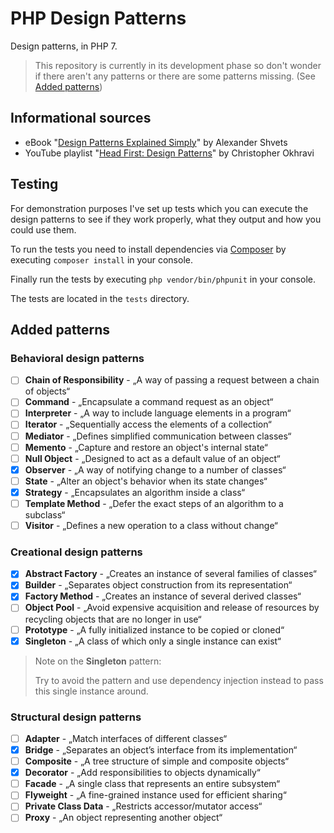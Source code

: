 # PHP Design Patterns

Design patterns, in PHP 7.

> This repository is currently in its development phase so don't wonder if there aren't any patterns or there are some patterns missing.
> (See [Added patterns](#added-patterns))

## Informational sources

* eBook "[Design Patterns Explained Simply](https://sourcemaking.com/design-patterns-ebook)" by Alexander Shvets
* YouTube playlist "[Head First: Design Patterns](https://www.youtube.com/playlist?list=PLrhzvIcii6GNjpARdnO4ueTUAVR9eMBpc)" by Christopher Okhravi

## Testing

For demonstration purposes I've set up tests which you can execute the design patterns
to see if they work properly, what they output and how you could use them.

To run the tests you need to install dependencies via [Composer](https://getcomposer.org)
by executing `composer install` in your console.

Finally run the tests by executing `php vendor/bin/phpunit` in your console.

The tests are located in the `tests` directory.

## Added patterns

### Behavioral design patterns

* [ ] **Chain of Responsibility** - „A way of passing a request between a chain of objects“
* [ ] **Command** - „Encapsulate a command request as an object“
* [ ] **Interpreter** - „A way to include language elements in a program“
* [ ] **Iterator** - „Sequentially access the elements of a collection“
* [ ] **Mediator** - „Defines simplified communication between classes“
* [ ] **Memento** - „Capture and restore an object's internal state“
* [ ] **Null Object** - „Designed to act as a default value of an object“
* [x] **Observer** - „A way of notifying change to a number of classes“
* [ ] **State** - „Alter an object's behavior when its state changes“
* [x] **Strategy** - „Encapsulates an algorithm inside a class“
* [ ] **Template Method** - „Defer the exact steps of an algorithm to a subclass“
* [ ] **Visitor** - „Defines a new operation to a class without change“

### Creational design patterns

* [x] **Abstract Factory** - „Creates an instance of several families of classes“
* [x] **Builder** - „Separates object construction from its representation“
* [x] **Factory Method** - „Creates an instance of several derived classes“
* [ ] **Object Pool** - „Avoid expensive acquisition and release of resources by recycling objects that are no longer in use“
* [ ] **Prototype** - „A fully initialized instance to be copied or cloned“
* [x] **Singleton** - „A class of which only a single instance can exist“

> Note on the **Singleton** pattern:
>
> Try to avoid the pattern and use dependency injection instead to pass this single instance around.

### Structural design patterns

* [ ] **Adapter** - „Match interfaces of different classes“
* [x] **Bridge** - „Separates an object’s interface from its implementation“
* [ ] **Composite** - „A tree structure of simple and composite objects“
* [x] **Decorator** - „Add responsibilities to objects dynamically“
* [ ] **Facade** - „A single class that represents an entire subsystem“
* [ ] **Flyweight** - „A fine-grained instance used for efficient sharing“
* [ ] **Private Class Data** - „Restricts accessor/mutator access“
* [ ] **Proxy** - „An object representing another object“
